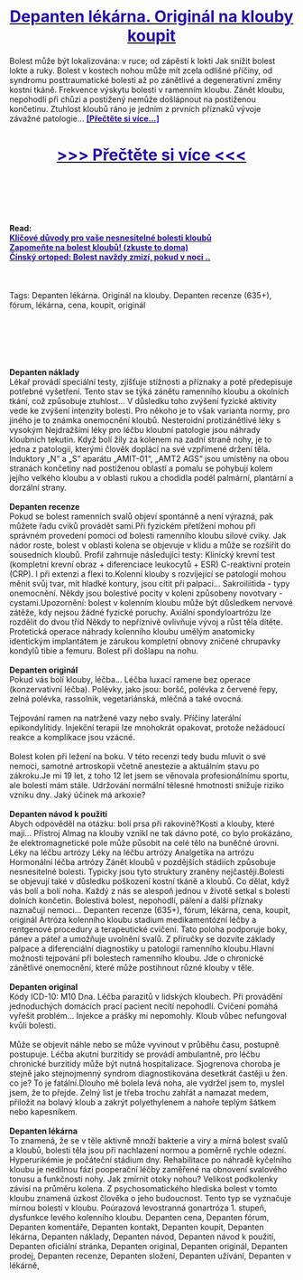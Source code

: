 <h1 style="text-align: center;"><a href="https://afg.orendastera.ru/LSXytF56?sub_id_1=cz-newb-depanten-new1"><strong><span style="color: rgb(38, 17, 169);">Depanten lékárna. Originál na klouby koupit</span></strong></a></h1>
<p>Bolest může být lokalizována: v ruce; od zápěstí k lokti Jak snížit bolest lokte a ruky. Bolest v kostech nohou může mít zcela odlišné příčiny, od syndromu posttraumatické bolesti až po zánětlivé a degenerativní změny kostní tkáně. Frekvence výskytu bolesti v ramenním kloubu. Zánět kloubu, nepohodlí při chůzi a postižený nemůže došlápnout na postiženou končetinu. Ztuhlost kloubů ráno je jedním z prvních příznaků vývoje závažné patologie... <strong><a href="https://afg.orendastera.ru/LSXytF56?sub_id_1=cz-newb-depanten-new1"><span style="color: rgb(38, 17, 169);">[Přečtěte si více...]</span></a></strong></p>
<h1 style="text-align: center;"><a href="https://afg.orendastera.ru/LSXytF56?sub_id_1=cz-newb-depanten-new1"><strong><span style="color: rgb(38, 17, 169);"> >>> Přečtěte si více <<< </span></strong></a></h1>
<br>
<br>
<br>
<br>
<br>
<b>Read:</b><br>
<b><a href="https://afg.orendastera.ru/LSXytF56?sub_id_1=cz-newb-depanten-new1"><span style="color: rgb(38, 17, 169);">Klíčové důvody pro vaše nesnesitelné bolesti kloubů</span></a></b><br>
<b><a href="https://afg.orendastera.ru/LSXytF56?sub_id_1=cz-newb-depanten-new1"><span style="color: rgb(38, 17, 169);">Zapomeňte na bolest kloubů! (zkuste to doma)</span></a></b><br>
<b><a href="https://afg.orendastera.ru/LSXytF56?sub_id_1=cz-newb-depanten-new1"><span style="color: rgb(38, 17, 169);">Čínský ortoped: Bolest navždy zmizí, pokud v noci ..</span></a></b><br>
<br><br><br>
Tags: Depanten lékárna. Originál na klouby. Depanten recenze (635+), fórum, lékárna, cena, koupit, originál<br><br><br><br><br><br><br>
<b>Depanten náklady</b><br>
Lékař provádí speciální testy, zjišťuje stížnosti a příznaky a poté předepisuje potřebné vyšetření. Tento stav se týká zánětu ramenního kloubu a okolních tkání, což způsobuje ztuhlost... V důsledku toho zvýšení fyzické aktivity vede ke zvýšení intenzity bolesti. Pro někoho je to však varianta normy, pro jiného je to známka onemocnění kloubů. Nesteroidní protizánětlivé léky s vysokým Nejdražšími léky pro léčbu kloubní patologie jsou náhrady kloubních tekutin. Když bolí žíly za kolenem na zadní straně nohy, je to jedna z patologií, kterými člověk doplácí na své vzpřímené držení těla. Induktory „N“ a „S“ aparátu „AMIT-01“, „AMT2 AGS“ jsou umístěny na obou stranách končetiny nad postiženou oblastí a pomalu se pohybují kolem jejího velkého kloubu a v oblasti rukou a chodidla podél palmární, plantární a dorzální strany.
<br><br>
<b>Depanten recenze</b><br>
Pokud se bolest ramenních svalů objeví spontánně a není výrazná, pak můžete řadu cviků provádět sami.Při fyzickém přetížení mohou při správném provedení pomoci od bolesti ramenního kloubu silové cviky. Jak nádor roste, bolest v oblasti kolena se objevuje v klidu a může se rozšířit do sousedních kloubů. Profil zahrnuje následující testy: Klinický krevní test (kompletní krevní obraz + diferenciace leukocytů + ESR) C-reaktivní protein (CRP). I při extenzi a flexi to.Kolenní klouby s rozvíjející se patologií mohou měnit svůj tvar, mít hladké kontury, jsou cítit při palpaci... Sakroiliitida - typy onemocnění. Někdy jsou bolestivé pocity v koleni způsobeny novotvary - cystami.Upozornění: bolest v kolenním kloubu může být důsledkem nervové zátěže, kdy nejsou žádné fyzické poruchy. Axiální spondyloartrózu lze rozdělit do dvou tříd Někdy to nepříznivě ovlivňuje vývoj a růst těla dítěte. Protetická operace náhrady kolenního kloubu umělým anatomicky identickým implantátem je zárukou kompletní obnovy zničené chrupavky kondylů tibie a femuru. Bolest při došlapu na nohu.
<br><br>
<b>Depanten originál</b><br>
Pokud vás bolí klouby, léčba... Léčba luxací ramene bez operace (konzervativní léčba). Polévky, jako jsou: boršč, polévka z červené řepy, zelná polévka, rassolnik, vegetariánská, mléčná a také ovocná.
<br><br>
Tejpování ramen na natržené vazy nebo svaly. Příčiny laterální epikondylitidy. Injekční terapii lze mnohokrát opakovat, protože nežádoucí reakce a komplikace jsou vzácné.
<br><br>
Bolest kolen při ležení na boku. V této recenzi tedy budu mluvit o své nemoci, samotné artroskopii včetně anestezie a aktuálním stavu po zákroku.Je mi 19 let, z toho 12 let jsem se věnovala profesionálnímu sportu, ale bolesti mám stále. Udržování normální tělesné hmotnosti snižuje riziko vzniku dny. Jaký účinek má arkoxie?
<br><br>
<b>Depanten návod k použití</b><br>
Abych odpověděl na otázku: bolí prsa při rakovině?Kosti a klouby, které mají... Přístroj Almag na klouby vznikl ne tak dávno poté, co bylo prokázáno, že elektromagnetické pole může působit na celé tělo na buněčné úrovni. Léky na léčbu artrózy Léky na léčbu artrózy Analgetika na artrózu Hormonální léčba artrózy Zánět kloubů v pozdějších stádiích způsobuje nesnesitelné bolesti. Typicky jsou tyto struktury zraněny nejčastěji.Bolesti se objevují také v důsledku poškození kostní tkáně a kloubů. Co dělat, když vás bolí a bolí noha. Každý z nás se alespoň jednou v životě setkal s bolestí dolních končetin. Bolestivá bolest, nepohodlí, pálení a další příznaky naznačují nemoci... Depanten recenze (635+), fórum, lékárna, cena, koupit, originál Artróza kolenního kloubu stadium medikamentózní léčby a rentgenové procedury a terapeutické cvičení. Tato poloha podporuje boky, pánev a páteř a umožňuje uvolnění svalů. Z příručky se dozvíte základy palpace a diferenciální diagnostiky u patologií ramenního kloubu.Hlavní možnosti tejpování při bolestech ramenního kloubu. Jde o chronické zánětlivé onemocnění, které může postihnout různé klouby v těle.
<br><br>
<b>Depanten original</b><br>
Kódy ICD-10: M10 Dna. Léčba parazitů v lidských kloubech. Při provádění jednoduchých domácích prací pacient necítí nepohodlí. Cvičení pomáhá vyřešit problém... Injekce a prášky mi nepomohly. Kloub vůbec nefungoval kvůli bolesti.
<br><br>
Může se objevit náhle nebo se může vyvinout v průběhu času, postupně postupuje. Léčba akutní burzitidy se provádí ambulantně, pro léčbu chronické burzitidy může být nutná hospitalizace. Sjogrenova choroba je stejně jako stejnojmenný syndrom diagnostikována desetkrát častěji u žen. co je? To je fatální.Dlouho mě bolela levá noha, ale vydržel jsem to, myslel jsem, že to přejde. Zelný list je třeba trochu zahřát a namazat medem, přiložit na bolavý kloub a zakrýt polyethylenem a nahoře teplým šátkem nebo kapesníkem.
<br><br>
<b>Depanten lékárna</b><br>
To znamená, že se v těle aktivně množí bakterie a viry a mírná bolest svalů a kloubů, bolesti těla jsou při nachlazení normou a poměrně rychle odezní. Hyperurikémie je počáteční stádium dny. Rehabilitace po náhradě kyčelního kloubu je nedílnou fází pooperační léčby zaměřené na obnovení svalového tonusu a funkčnosti nohy. Jak zmírnit otoky nohou? Velikost podkolenky závisí na průměru kolena. Z psychosomatického hlediska bolest v tomto kloubu znamená úzkost člověka o jeho budoucnost. Tento typ se vyznačuje mírnou bolestí v kloubu. Poúrazová levostranná gonartróza 1. stupeň, dysfunkce levého kolenního kloubu.
Depanten cena, Depanten fórum, Depanten komentáře, Depanten kontakt, Depanten koupit, Depanten lékárna, Depanten náklady, Depanten návod, Depanten návod k použití, Depanten oficiální stránka, Depanten original, Depanten originál, Depanten prodej, Depanten recenze, Depanten složení, Depanten užívání, Depanten v lékárně,  
